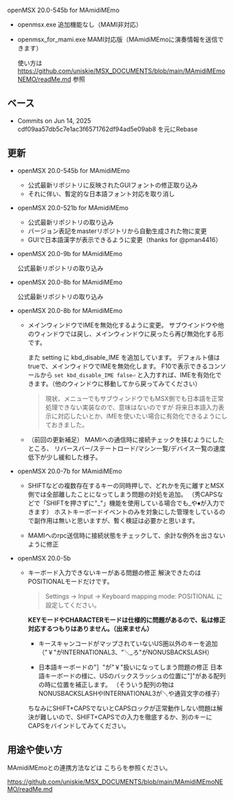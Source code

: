 openMSX 20.0-545b for MAmidiMEmo

- openmsx.exe 
  追加機能なし（MAMI非対応）

- openmsx_for_mami.exe 
  MAMI対応版（MAmidiMEmoに演奏情報を送信できます）

  使い方は 
  https://github.com/uniskie/MSX_DOCUMENTS/blob/main/MAmidiMEmoNEMO/readMe.md
  参照

## ベース

- Commits on Jun 14, 2025 cdf09aa57db5c7e1ac3f6571762df94ad5e09ab8 を元にRebase

## 更新

- openMSX 20.0-545b for MAmidiMEmo

	- 公式最新リポジトリに反映されたGUIフォントの修正取り込み
	- それに伴い、暫定的な日本語フォント対応を取り消し

- openMSX 20.0-521b for MAmidiMEmo

	- 公式最新リポジトリの取り込み
	- バージョン表記をmasterリポジトリから自動生成された物に変更
	- GUIで日本語漢字が表示できるように変更（thanks for @pman4416）

- openMSX 20.0-9b for MAmidiMEmo

	公式最新リポジトリの取り込み


- openMSX 20.0-8b for MAmidiMEmo

	公式最新リポジトリの取り込み

- openMSX 20.0-8b for MAmidiMEmo
  
  - メインウィンドウでIMEを無効化するように変更。
    サブウインドウや他のウィンドウでは戻し、メインウィンドウに戻ったら再び無効化する形です。
  
    また setting に kbd_disable_IME を追加しています。
    デフォルト値はtrueで、メインウィドウでIMEを無効化します。
    F10で表示できるコンソールから
    ```set kbd_disable_IME false⏎```
    と入力すれば、IMEを有効化できます。（他のウィンドウに移動してから戻ってみてください）
  
    > 現状、メニューでもサブウィンドウでもMSX側でも日本語を正常処理できない実装なので、意味はないのですが
    > 将来日本語入力表示に対応したいとか、IMEを使いたい場合に有効化できるようにしておきました。

  - （前回の更新補足）
    MAMIへの通信時に接続チェックを挟むようにしたところ、
    リバースバー/ステートロード/マシン一覧/デバイス一覧の速度低下が少し緩和した様子。
  

- openMSX 20.0-7b for MAmidiMEmo

  - SHIFTなどの複数存在するキーの同時押しで、どれかを先に離すとMSX側では全部離したことになってしまう問題の対処を追加。
    （秀CAPSなどで「SHIFTを押さずに"_"」機能を使用している場合でも_や♦が入力できます）
    ホストキーボードイベントのみを対象にした管理をしているので副作用は無いと思いますが、暫く検証は必要かと思います。
  
  - MAMIへのrpc送信時に接続状態をチェックして、余計な例外を出さないように修正

- openMSX 20.0-5b

  - キーボード入力できないキーがある問題の修正
    解決できたのはPOSITIONALモードだけです。
  
    > Settings → Input → Keyboard mapping mode: POSITIONAL に設定してください。
  
    **KEYモードやCHARACTERモードは仕様的に問題があるので、私は修正対応するつもりはありません。（出来ません）**
  
    - キースキャンコードがマップされていないUS圏以外のキーを追加
      （"￥"がINTERNATIONAL3、"＼_ろ"がNONUSBACKSLASH）
  
    - 日本語キーボードの"］"が"￥"扱いになってしまう問題の修正
      日本語キーボードの様に、USのバックスラッシュの位置に"]"がある配列の時に位置を補正します。
      （そういう配列の物はNONUSBACKSLASHやINTERNATIONAL3が＼や通貨文字の様子）
  
    ちなみにSHIFT+CAPSでないとCAPSロックが正常動作しない問題は解決が難しいので、SHIFT+CAPSでの入力を徹底するか、別のキーにCAPSをバインドしてみてください。

## 用途や使い方

MAmidiMEmoとの連携方法などは
こちらを参照ください。

https://github.com/uniskie/MSX_DOCUMENTS/blob/main/MAmidiMEmoNEMO/readMe.md

